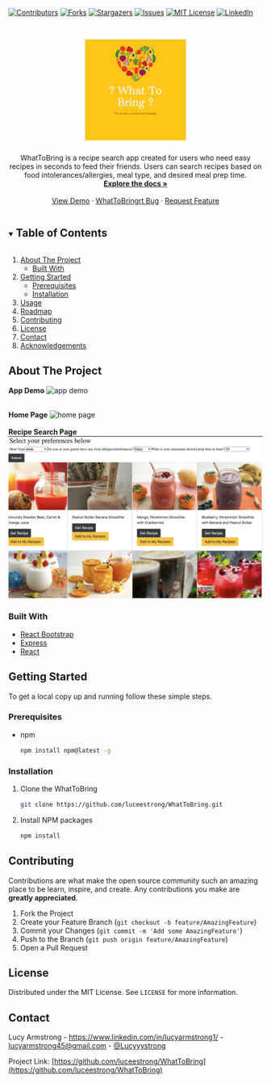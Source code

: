 [![Contributors][contributors-shield]][contributors-url]
[![Forks][forks-shield]][forks-url]
[![Stargazers][stars-shield]][stars-url]
[![Issues][issues-shield]][issues-url]
[![MIT License][license-shield]][license-url]
[![LinkedIn][linkedin-shield]][linkedin-url]



<!-- PROJECT LOGO -->
<br />
<p align="center">
  <a href="https://github.com/luceestrong/WhatToBring">
    <img src="react-client/src/assets/images/Logo.png" alt="Logo" width="200" height="200">
  </a>

  <h3 align="center"></h3>

  <p align="center">
    WhatToBring is a recipe search app created for users who need easy recipes in seconds to feed their friends. Users can search recipes based on food intolerances/allergies, meal type, and desired meal prep time.
    <br />
    <a href="https://github.com/luceestrong/WhatToBring"><strong>Explore the docs »</strong></a>
    <br />
    <br />
    <a href="https://github.com/luceestrong/WhatToBring">View Demo</a>
    ·
    <a href="https://github.com/luceestrong/WhatToBring/issues">WhatToBringrt Bug</a>
    ·
    <a href="https://github.com/luceestrong/WhatToBring/issues">Request Feature</a>
  </p>
</p>



<!-- TABLE OF CONTENTS -->
<details open="open">
  <summary><h2 style="display: inline-block">Table of Contents</h2></summary>
  <ol>
    <li>
      <a href="#about-the-project">About The Project</a>
      <ul>
        <li><a href="#built-with">Built With</a></li>
      </ul>
    </li>
    <li>
      <a href="#getting-started">Getting Started</a>
      <ul>
        <li><a href="#prerequisites">Prerequisites</a></li>
        <li><a href="#installation">Installation</a></li>
      </ul>
    </li>
    <li><a href="#usage">Usage</a></li>
    <li><a href="#roadmap">Roadmap</a></li>
    <li><a href="#contributing">Contributing</a></li>
    <li><a href="#license">License</a></li>
    <li><a href="#contact">Contact</a></li>
    <li><a href="#acknowledgements">Acknowledgements</a></li>
  </ol>
</details>



<!-- ABOUT THE PROJECT -->
## About The Project

**App Demo**
<img src="react-client/src/assets/gifs/SearchAppDemo.gif" alt="app demo">
<br></br>

**Home Page**
<img src="react-client/src/assets/screenshots/HomePage.png" alt="home page">
<br></br>
**Recipe Search Page**
<img src= "react-client/src/assets/screenshots/DrinkSearch.png" alt="search page">

### Built With

* [React Bootstrap](https://react-bootstrap.github.io/)
* [Express](https://expressjs.com/)
* [React](https://reactjs.org/)



<!-- GETTING STARTED -->
## Getting Started

To get a local copy up and running follow these simple steps.

### Prerequisites

* npm
  ```sh
  npm install npm@latest -g
  ```

### Installation

1. Clone the WhatToBring
   ```sh
   git clone https://github.com/luceestrong/WhatToBring.git
   ```
2. Install NPM packages
   ```sh
   npm install
   ```


<!-- CONTRIBUTING -->
## Contributing

Contributions are what make the open source community such an amazing place to be learn, inspire, and create. Any contributions you make are **greatly appreciated**.

1. Fork the Project
2. Create your Feature Branch (`git checkout -b feature/AmazingFeature`)
3. Commit your Changes (`git commit -m 'Add some AmazingFeature'`)
4. Push to the Branch (`git push origin feature/AmazingFeature`)
5. Open a Pull Request



<!-- LICENSE -->
## License

Distributed under the MIT License. See `LICENSE` for more information.

<!-- CONTACT -->
## Contact

Lucy Armstrong -  https://www.linkedin.com/in/lucyarmstrong1/ - lucyarmstrong45@gmail.com - [@Lucyyystrong](https://twitter.com/Lucyyystrong)

Project Link: [https://github.com/luceestrong/WhatToBring](https://github.com/luceestrong/WhatToBring)

<!-- MARKDOWN LINKS & IMAGES -->
<!-- https://www.markdownguide.org/basic-syntax/#reference-style-links -->
[contributors-shield]: https://img.shields.io/github/contributors/luceestrong/WhatToBring.svg?style=for-the-badge
[contributors-url]: https://github.com/luceestrong/WhatToBring/graphs/contributors
[forks-shield]: https://img.shields.io/github/forks/luceestrong/WhatToBring.svg?style=for-the-badge
[forks-url]: https://github.com/luceestrong/WhatToBring/network/members
[stars-shield]: https://img.shields.io/github/stars/luceestrong/WhatToBring.svg?style=for-the-badge
[stars-url]: https://github.com/luceestrong/WhatToBring/stargazers
[issues-shield]: https://img.shields.io/github/issues/luceestrong/WhatToBring.svg?style=for-the-badge
[issues-url]: https://github.com/luceestrong/WhatToBring/issues
[license-shield]: https://img.shields.io/github/license/luceestrong/WhatToBring.svg?style=for-the-badge
[license-url]: https://github.com/luceestrong/WhatToBring/blob/master/LICENSE.txt
[linkedin-shield]: https://img.shields.io/badge/-LinkedIn-black.svg?style=for-the-badge&logo=linkedin&colorB=555
[linkedin-url]: https://linkedin.com/in/luceestrong
